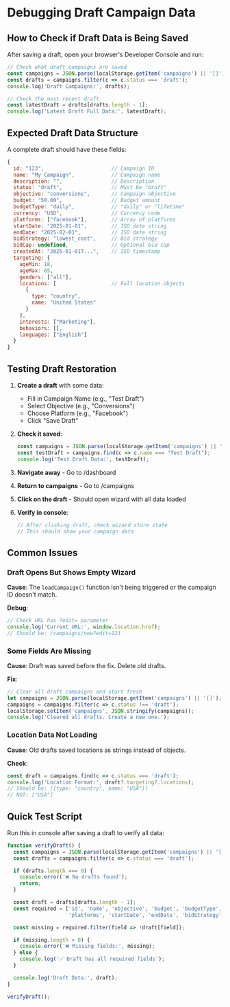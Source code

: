 # Debugging Draft Campaign Data

## How to Check if Draft Data is Being Saved

After saving a draft, open your browser's Developer Console and run:

```javascript
// Check what draft campaigns are saved
const campaigns = JSON.parse(localStorage.getItem('campaigns') || '[]');
const drafts = campaigns.filter(c => c.status === 'draft');
console.log('Draft Campaigns:', drafts);

// Check the most recent draft
const latestDraft = drafts[drafts.length - 1];
console.log('Latest Draft Full Data:', latestDraft);
```

## Expected Draft Data Structure

A complete draft should have these fields:

```javascript
{
  id: "123",                      // Campaign ID
  name: "My Campaign",            // Campaign name
  description: "",                // Description
  status: "draft",                // Must be "draft"
  objective: "conversions",       // Campaign objective
  budget: "50.00",                // Budget amount
  budgetType: "daily",            // "daily" or "lifetime"
  currency: "USD",                // Currency code
  platforms: ["facebook"],        // Array of platforms
  startDate: "2025-01-01",        // ISO date string
  endDate: "2025-02-01",          // ISO date string
  bidStrategy: "lowest_cost",     // Bid strategy
  bidCap: undefined,              // Optional bid cap
  createdAt: "2025-01-01T...",    // ISO timestamp
  targeting: {
    ageMin: 18,
    ageMax: 65,
    genders: ["all"],
    locations: [                  // Full location objects
      {
        type: "country",
        name: "United States"
      }
    ],
    interests: ["Marketing"],
    behaviors: [],
    languages: ["English"]
  }
}
```

## Testing Draft Restoration

1. **Create a draft** with some data:
   - Fill in Campaign Name (e.g., "Test Draft")
   - Select Objective (e.g., "Conversions")
   - Choose Platform (e.g., "Facebook")
   - Click "Save Draft"

2. **Check it saved**:
   ```javascript
   const campaigns = JSON.parse(localStorage.getItem('campaigns') || '[]');
   const testDraft = campaigns.find(c => c.name === "Test Draft");
   console.log('Test Draft Data:', testDraft);
   ```

3. **Navigate away** - Go to /dashboard

4. **Return to campaigns** - Go to /campaigns

5. **Click on the draft** - Should open wizard with all data loaded

6. **Verify in console**:
   ```javascript
   // After clicking draft, check wizard store state
   // This should show your campaign data
   ```

## Common Issues

### Draft Opens But Shows Empty Wizard

**Cause**: The `loadCampaign()` function isn't being triggered or the campaign ID doesn't match.

**Debug**:
```javascript
// Check URL has ?edit= parameter
console.log('Current URL:', window.location.href);
// Should be: /campaigns/new?edit=123
```

### Some Fields Are Missing

**Cause**: Draft was saved before the fix. Delete old drafts.

**Fix**:
```javascript
// Clear all draft campaigns and start fresh
let campaigns = JSON.parse(localStorage.getItem('campaigns') || '[]');
campaigns = campaigns.filter(c => c.status !== 'draft');
localStorage.setItem('campaigns', JSON.stringify(campaigns));
console.log('Cleared all drafts. Create a new one.');
```

### Location Data Not Loading

**Cause**: Old drafts saved locations as strings instead of objects.

**Check**:
```javascript
const draft = campaigns.find(c => c.status === 'draft');
console.log('Location Format:', draft?.targeting?.locations);
// Should be: [{type: "country", name: "USA"}]
// NOT: ["USA"]
```

## Quick Test Script

Run this in console after saving a draft to verify all data:

```javascript
function verifyDraft() {
  const campaigns = JSON.parse(localStorage.getItem('campaigns') || '[]');
  const drafts = campaigns.filter(c => c.status === 'draft');

  if (drafts.length === 0) {
    console.error('❌ No drafts found');
    return;
  }

  const draft = drafts[drafts.length - 1];
  const required = ['id', 'name', 'objective', 'budget', 'budgetType', 'currency',
                    'platforms', 'startDate', 'endDate', 'bidStrategy', 'targeting'];

  const missing = required.filter(field => !draft[field]);

  if (missing.length > 0) {
    console.error('❌ Missing fields:', missing);
  } else {
    console.log('✅ Draft has all required fields');
  }

  console.log('Draft Data:', draft);
}

verifyDraft();
```
